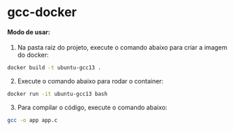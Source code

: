 # gcc-docker

#### Modo de usar:

1. Na pasta raiz do projeto, execute o comando abaixo para criar a imagem do docker:
```bash
docker build -t ubuntu-gcc13 .
```

2. Execute o comando abaixo para rodar o container:
```bash
docker run -it ubuntu-gcc13 bash
```

3. Para compilar o código, execute o comando abaixo:
```bash
gcc -o app app.c
```
